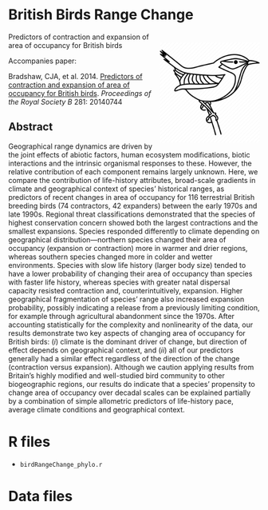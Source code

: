 # British Birds Range Change
<img align="right" src="wren.png" alt="British birds" width="200" style="margin-top: 20px">

Predictors of contraction and expansion of area of occupancy for British birds

Accompanies paper:

Bradshaw, CJA, et al. 2014. <a href="http://dx.doi.org/10.1098/rspb.2014.0744">Predictors of contraction and expansion of area of occupancy for British birds</a>. <em>Proceedings of the Royal Society B</em> 281: 20140744

## Abstract
Geographical range dynamics are driven by the joint effects of abiotic factors, human ecosystem modifications, biotic interactions and the intrinsic organismal responses to these. However, the relative contribution of each component remains largely unknown. Here, we compare the contribution of life-history attributes, broad-scale gradients in climate and geographical context of species’ historical ranges, as predictors of recent changes in area of occupancy for 116 terrestrial British breeding birds (74 contractors, 42 expanders) between the early 1970s and late 1990s. Regional threat classifications demonstrated that the species of highest conservation concern showed both the largest contractions and the smallest expansions. Species responded differently to climate depending on geographical distribution—northern species changed their area of occupancy (expansion or contraction) more in warmer and drier regions, whereas southern species changed more in colder and wetter environments. Species with slow life history (larger body size) tended to have a lower probability of changing their area of occupancy than species with faster life history, whereas species with greater natal dispersal capacity resisted contraction and, counterintuitively, expansion. Higher geographical fragmentation of species’ range also increased expansion probability, possibly indicating a release from a previously limiting condition, for example through
agricultural abandonment since the 1970s. After accounting statistically for the complexity and nonlinearity of the data, our results demonstrate two key aspects of changing area of occupancy for British birds: (<em>i</em>) climate is the dominant driver of change, but direction of effect depends on geographical context, and (<em>ii</em>) all of our predictors generally had a similar effect regardless of the direction of the change (contraction versus expansion). Although we caution applying results from Britain’s highly modified and well-studied bird community to other biogeographic regions, our results do indicate that a species’ propensity to change area of occupancy over decadal scales can be explained partially by a combination of simple allometric predictors of life-history pace, average climate conditions and geographical context.

# R files
- <code>birdRangeChange_phylo.r</code>


# Data files
